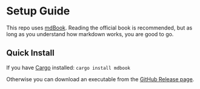 # Setup Guide
This repo uses [mdBook](https://rust-lang.github.io/mdBook/). Reading the official book is recommended, but as long as you understand how markdown works, you are good to go.

## Quick Install
If you have [Cargo](https://www.rust-lang.org/tools/install) installed:
`cargo install mdbook`

Otherwise you can download an executable from the [GitHub Release page](https://github.com/rust-lang/mdBook/releases).
